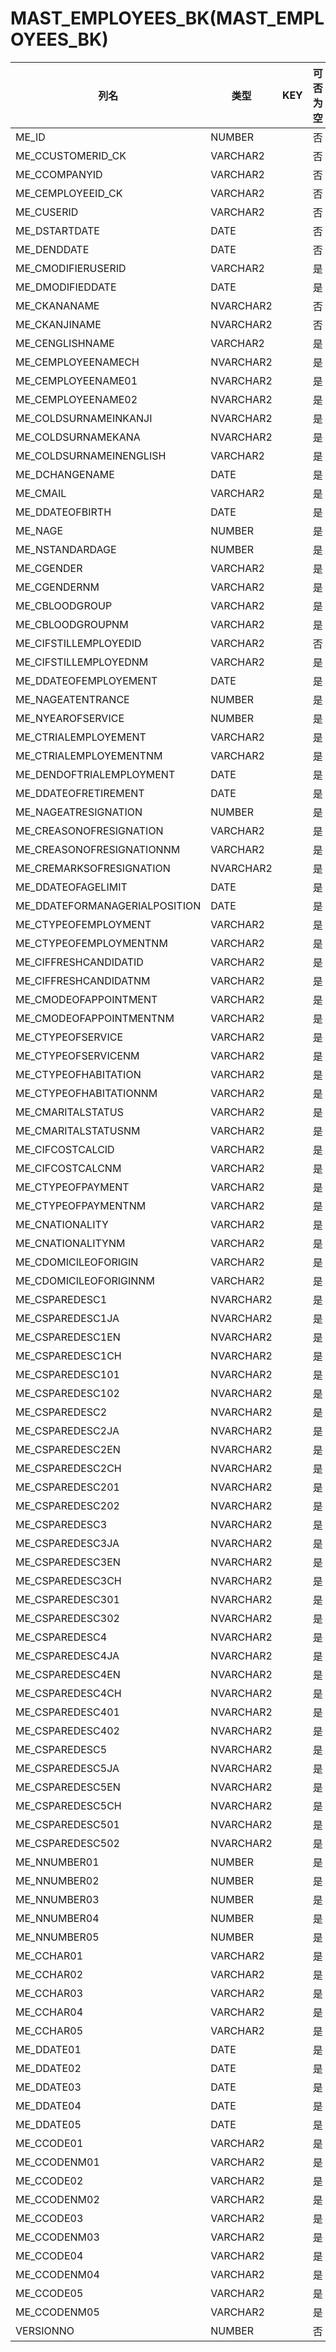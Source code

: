 # MAST_EMPLOYEES_BK(MAST_EMPLOYEES_BK)
| 列名   | 类型   | KEY  | 可否为空 | 注释   |
| ---- | ---- | ---- | ---- | ---- |
|ME_ID|NUMBER||否|null|
|ME_CCUSTOMERID_CK|VARCHAR2||否|null|
|ME_CCOMPANYID|VARCHAR2||否|null|
|ME_CEMPLOYEEID_CK|VARCHAR2||否|null|
|ME_CUSERID|VARCHAR2||否|null|
|ME_DSTARTDATE|DATE||否|null|
|ME_DENDDATE|DATE||否|null|
|ME_CMODIFIERUSERID|VARCHAR2||是|null|
|ME_DMODIFIEDDATE|DATE||是|null|
|ME_CKANANAME|NVARCHAR2||否|null|
|ME_CKANJINAME|NVARCHAR2||否|null|
|ME_CENGLISHNAME|VARCHAR2||是|null|
|ME_CEMPLOYEENAMECH|NVARCHAR2||是|null|
|ME_CEMPLOYEENAME01|NVARCHAR2||是|null|
|ME_CEMPLOYEENAME02|NVARCHAR2||是|null|
|ME_COLDSURNAMEINKANJI|NVARCHAR2||是|null|
|ME_COLDSURNAMEKANA|NVARCHAR2||是|null|
|ME_COLDSURNAMEINENGLISH|VARCHAR2||是|null|
|ME_DCHANGENAME|DATE||是|null|
|ME_CMAIL|VARCHAR2||是|null|
|ME_DDATEOFBIRTH|DATE||是|null|
|ME_NAGE|NUMBER||是|null|
|ME_NSTANDARDAGE|NUMBER||是|null|
|ME_CGENDER|VARCHAR2||是|null|
|ME_CGENDERNM|VARCHAR2||是|null|
|ME_CBLOODGROUP|VARCHAR2||是|null|
|ME_CBLOODGROUPNM|VARCHAR2||是|null|
|ME_CIFSTILLEMPLOYEDID|VARCHAR2||否|null|
|ME_CIFSTILLEMPLOYEDNM|VARCHAR2||是|null|
|ME_DDATEOFEMPLOYEMENT|DATE||是|null|
|ME_NAGEATENTRANCE|NUMBER||是|null|
|ME_NYEAROFSERVICE|NUMBER||是|null|
|ME_CTRIALEMPLOYEMENT|VARCHAR2||是|null|
|ME_CTRIALEMPLOYEMENTNM|VARCHAR2||是|null|
|ME_DENDOFTRIALEMPLOYMENT|DATE||是|null|
|ME_DDATEOFRETIREMENT|DATE||是|null|
|ME_NAGEATRESIGNATION|NUMBER||是|null|
|ME_CREASONOFRESIGNATION|VARCHAR2||是|null|
|ME_CREASONOFRESIGNATIONNM|VARCHAR2||是|null|
|ME_CREMARKSOFRESIGNATION|NVARCHAR2||是|null|
|ME_DDATEOFAGELIMIT|DATE||是|null|
|ME_DDATEFORMANAGERIALPOSITION|DATE||是|null|
|ME_CTYPEOFEMPLOYMENT|VARCHAR2||是|null|
|ME_CTYPEOFEMPLOYMENTNM|VARCHAR2||是|null|
|ME_CIFFRESHCANDIDATID|VARCHAR2||是|null|
|ME_CIFFRESHCANDIDATNM|VARCHAR2||是|null|
|ME_CMODEOFAPPOINTMENT|VARCHAR2||是|null|
|ME_CMODEOFAPPOINTMENTNM|VARCHAR2||是|null|
|ME_CTYPEOFSERVICE|VARCHAR2||是|null|
|ME_CTYPEOFSERVICENM|VARCHAR2||是|null|
|ME_CTYPEOFHABITATION|VARCHAR2||是|null|
|ME_CTYPEOFHABITATIONNM|VARCHAR2||是|null|
|ME_CMARITALSTATUS|VARCHAR2||是|null|
|ME_CMARITALSTATUSNM|VARCHAR2||是|null|
|ME_CIFCOSTCALCID|VARCHAR2||是|null|
|ME_CIFCOSTCALCNM|VARCHAR2||是|null|
|ME_CTYPEOFPAYMENT|VARCHAR2||是|null|
|ME_CTYPEOFPAYMENTNM|VARCHAR2||是|null|
|ME_CNATIONALITY|VARCHAR2||是|null|
|ME_CNATIONALITYNM|VARCHAR2||是|null|
|ME_CDOMICILEOFORIGIN|VARCHAR2||是|null|
|ME_CDOMICILEOFORIGINNM|VARCHAR2||是|null|
|ME_CSPAREDESC1|NVARCHAR2||是|null|
|ME_CSPAREDESC1JA|NVARCHAR2||是|null|
|ME_CSPAREDESC1EN|NVARCHAR2||是|null|
|ME_CSPAREDESC1CH|NVARCHAR2||是|null|
|ME_CSPAREDESC101|NVARCHAR2||是|null|
|ME_CSPAREDESC102|NVARCHAR2||是|null|
|ME_CSPAREDESC2|NVARCHAR2||是|null|
|ME_CSPAREDESC2JA|NVARCHAR2||是|null|
|ME_CSPAREDESC2EN|NVARCHAR2||是|null|
|ME_CSPAREDESC2CH|NVARCHAR2||是|null|
|ME_CSPAREDESC201|NVARCHAR2||是|null|
|ME_CSPAREDESC202|NVARCHAR2||是|null|
|ME_CSPAREDESC3|NVARCHAR2||是|null|
|ME_CSPAREDESC3JA|NVARCHAR2||是|null|
|ME_CSPAREDESC3EN|NVARCHAR2||是|null|
|ME_CSPAREDESC3CH|NVARCHAR2||是|null|
|ME_CSPAREDESC301|NVARCHAR2||是|null|
|ME_CSPAREDESC302|NVARCHAR2||是|null|
|ME_CSPAREDESC4|NVARCHAR2||是|null|
|ME_CSPAREDESC4JA|NVARCHAR2||是|null|
|ME_CSPAREDESC4EN|NVARCHAR2||是|null|
|ME_CSPAREDESC4CH|NVARCHAR2||是|null|
|ME_CSPAREDESC401|NVARCHAR2||是|null|
|ME_CSPAREDESC402|NVARCHAR2||是|null|
|ME_CSPAREDESC5|NVARCHAR2||是|null|
|ME_CSPAREDESC5JA|NVARCHAR2||是|null|
|ME_CSPAREDESC5EN|NVARCHAR2||是|null|
|ME_CSPAREDESC5CH|NVARCHAR2||是|null|
|ME_CSPAREDESC501|NVARCHAR2||是|null|
|ME_CSPAREDESC502|NVARCHAR2||是|null|
|ME_NNUMBER01|NUMBER||是|null|
|ME_NNUMBER02|NUMBER||是|null|
|ME_NNUMBER03|NUMBER||是|null|
|ME_NNUMBER04|NUMBER||是|null|
|ME_NNUMBER05|NUMBER||是|null|
|ME_CCHAR01|VARCHAR2||是|null|
|ME_CCHAR02|VARCHAR2||是|null|
|ME_CCHAR03|VARCHAR2||是|null|
|ME_CCHAR04|VARCHAR2||是|null|
|ME_CCHAR05|VARCHAR2||是|null|
|ME_DDATE01|DATE||是|null|
|ME_DDATE02|DATE||是|null|
|ME_DDATE03|DATE||是|null|
|ME_DDATE04|DATE||是|null|
|ME_DDATE05|DATE||是|null|
|ME_CCODE01|VARCHAR2||是|null|
|ME_CCODENM01|VARCHAR2||是|null|
|ME_CCODE02|VARCHAR2||是|null|
|ME_CCODENM02|VARCHAR2||是|null|
|ME_CCODE03|VARCHAR2||是|null|
|ME_CCODENM03|VARCHAR2||是|null|
|ME_CCODE04|VARCHAR2||是|null|
|ME_CCODENM04|VARCHAR2||是|null|
|ME_CCODE05|VARCHAR2||是|null|
|ME_CCODENM05|VARCHAR2||是|null|
|VERSIONNO|NUMBER||否|null|
